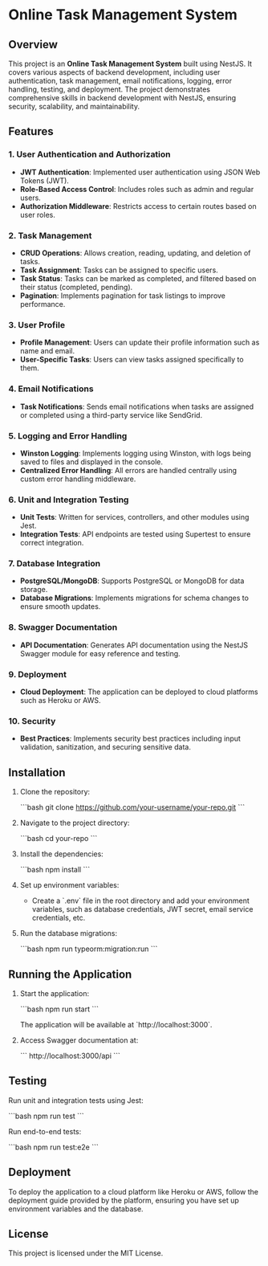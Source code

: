 # Online Task Management System

## Overview

This project is an **Online Task Management System** built using NestJS. It covers various aspects of backend development, including user authentication, task management, email notifications, logging, error handling, testing, and deployment. The project demonstrates comprehensive skills in backend development with NestJS, ensuring security, scalability, and maintainability.

## Features

### 1. User Authentication and Authorization

- **JWT Authentication**: Implemented user authentication using JSON Web Tokens (JWT).
- **Role-Based Access Control**: Includes roles such as admin and regular users.
- **Authorization Middleware**: Restricts access to certain routes based on user roles.

### 2. Task Management

- **CRUD Operations**: Allows creation, reading, updating, and deletion of tasks.
- **Task Assignment**: Tasks can be assigned to specific users.
- **Task Status**: Tasks can be marked as completed, and filtered based on their status (completed, pending).
- **Pagination**: Implements pagination for task listings to improve performance.

### 3. User Profile

- **Profile Management**: Users can update their profile information such as name and email.
- **User-Specific Tasks**: Users can view tasks assigned specifically to them.

### 4. Email Notifications

- **Task Notifications**: Sends email notifications when tasks are assigned or completed using a third-party service like SendGrid.

### 5. Logging and Error Handling

- **Winston Logging**: Implements logging using Winston, with logs being saved to files and displayed in the console.
- **Centralized Error Handling**: All errors are handled centrally using custom error handling middleware.

### 6. Unit and Integration Testing

- **Unit Tests**: Written for services, controllers, and other modules using Jest.
- **Integration Tests**: API endpoints are tested using Supertest to ensure correct integration.

### 7. Database Integration

- **PostgreSQL/MongoDB**: Supports PostgreSQL or MongoDB for data storage.
- **Database Migrations**: Implements migrations for schema changes to ensure smooth updates.

### 8. Swagger Documentation

- **API Documentation**: Generates API documentation using the NestJS Swagger module for easy reference and testing.

### 9. Deployment

- **Cloud Deployment**: The application can be deployed to cloud platforms such as Heroku or AWS.

### 10. Security

- **Best Practices**: Implements security best practices including input validation, sanitization, and securing sensitive data.

## Installation

1. Clone the repository:

   \`\`\`bash
   git clone https://github.com/your-username/your-repo.git
   \`\`\`

2. Navigate to the project directory:

   \`\`\`bash
   cd your-repo
   \`\`\`

3. Install the dependencies:

   \`\`\`bash
   npm install
   \`\`\`

4. Set up environment variables:

   - Create a \`.env\` file in the root directory and add your environment variables, such as database credentials, JWT secret, email service credentials, etc.

5. Run the database migrations:

   \`\`\`bash
   npm run typeorm:migration:run
   \`\`\`

## Running the Application

1. Start the application:

   \`\`\`bash
   npm run start
   \`\`\`

   The application will be available at \`http://localhost:3000\`.

2. Access Swagger documentation at:

   \`\`\`
   http://localhost:3000/api
   \`\`\`

## Testing

Run unit and integration tests using Jest:

\`\`\`bash
npm run test
\`\`\`

Run end-to-end tests:

\`\`\`bash
npm run test:e2e
\`\`\`

## Deployment

To deploy the application to a cloud platform like Heroku or AWS, follow the deployment guide provided by the platform, ensuring you have set up environment variables and the database.

## License

This project is licensed under the MIT License.
